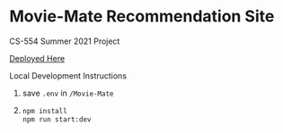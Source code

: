 # Movie-Mate Recommendation Site
CS-554 Summer 2021 Project

[Deployed Here](https://blooming-island-52136.herokuapp.com)

Local Development Instructions

1. save `.env` in `/Movie-Mate`
2.  ```bash
    npm install
    npm run start:dev
    ```